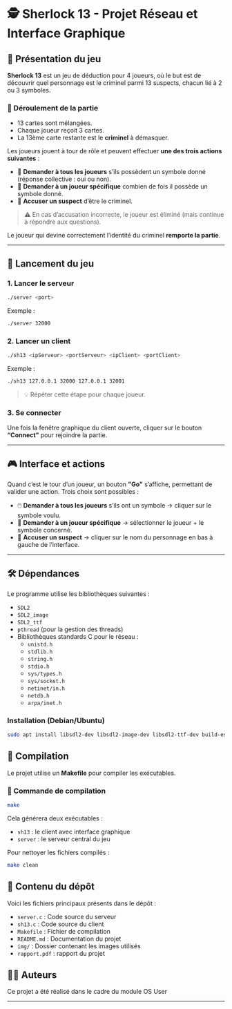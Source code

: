 # 🕵️ Sherlock 13 - Projet Réseau et Interface Graphique

## 🎯 Présentation du jeu

**Sherlock 13** est un jeu de déduction pour 4 joueurs, où le but est de découvrir quel personnage est le criminel parmi 13 suspects, chacun lié à 2 ou 3 symboles.

### 🔧 Déroulement de la partie

- 13 cartes sont mélangées.
- Chaque joueur reçoit 3 cartes.
- La 13ème carte restante est le **criminel** à démasquer.

Les joueurs jouent à tour de rôle et peuvent effectuer **une des trois actions suivantes** :

- 🔎 **Demander à tous les joueurs** s’ils possèdent un symbole donné (réponse collective : oui ou non).
- 🧮 **Demander à un joueur spécifique** combien de fois il possède un symbole donné.
- 🎯 **Accuser un suspect** d’être le criminel.

> ⚠️ En cas d’accusation incorrecte, le joueur est éliminé (mais continue à répondre aux questions).

Le joueur qui devine correctement l’identité du criminel **remporte la partie**.

---

## 🚀 Lancement du jeu

### 1. Lancer le serveur

```bash
./server <port>
```

Exemple :

```bash
./server 32000
```

### 2. Lancer un client

```bash
./sh13 <ipServeur> <portServeur> <ipClient> <portClient>
```

Exemple :

```bash
./sh13 127.0.0.1 32000 127.0.0.1 32001
```

> 💡 Répéter cette étape pour chaque joueur.

### 3. Se connecter

Une fois la fenêtre graphique du client ouverte, cliquer sur le bouton **“Connect”** pour rejoindre la partie.

---

## 🎮 Interface et actions

Quand c’est le tour d’un joueur, un bouton **"Go"** s’affiche, permettant de valider une action. Trois choix sont possibles :

- 🖱️ **Demander à tous les joueurs** s’ils ont un symbole → cliquer sur le symbole voulu.
- 📌 **Demander à un joueur spécifique** → sélectionner le joueur + le symbole concerné.
- 🚨 **Accuser un suspect** → cliquer sur le nom du personnage en bas à gauche de l’interface.

---

## 🛠️ Dépendances


Le programme utilise les bibliothèques suivantes :

- `SDL2`
- `SDL2_image`
- `SDL2_ttf`
- `pthread` (pour la gestion des threads)
- Bibliothèques standards C pour le réseau :
  - `unistd.h`
  - `stdlib.h`
  - `string.h`
  - `stdio.h`
  - `sys/types.h`
  - `sys/socket.h`
  - `netinet/in.h`
  - `netdb.h`
  - `arpa/inet.h`

### Installation (Debian/Ubuntu)

```bash
sudo apt install libsdl2-dev libsdl2-image-dev libsdl2-ttf-dev build-essential
```

## 🧱 Compilation

Le projet utilise un **Makefile** pour compiler les exécutables.

### 🔧 Commande de compilation

```bash
make
```

Cela générera deux exécutables :
- `sh13` : le client avec interface graphique
- `server` : le serveur central du jeu

Pour nettoyer les fichiers compilés :

```bash
make clean
```

## 📁 Contenu du dépôt

Voici les fichiers principaux présents dans le dépôt :

- `server.c` : Code source du serveur
- `sh13.c` : Code source du client
- `Makefile` : Fichier de compilation
- `README.md` : Documentation du projet
- `img/` : Dossier contenant les images utilisés
- `rapport.pdf` : rapport du projet


## 🧑‍💻 Auteurs

Ce projet a été réalisé dans le cadre du module OS User

---
